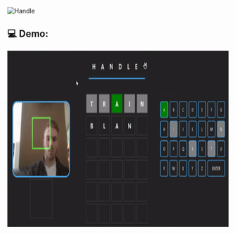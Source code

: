 ![Handle](https://user-images.githubusercontent.com/87572723/229592216-d4319f09-f6cd-40f6-a808-da9785cc7857.png)

## 💻 Demo:
<img src="/public/HandleGif.gif" width="600" height="400">

